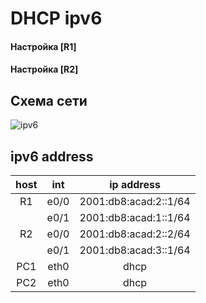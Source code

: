 # DHCP ipv6


#### Настройка [R1]
#### Настройка [R2]

## Схема сети

![ipv6](https://user-images.githubusercontent.com/112701413/193928748-a9eab94c-1479-4985-905b-4e1732a61fce.jpg)


  ## ipv6 address 
host | int | ip address |
:----:  | :----------: | :----: | 
R1 | e0/0 |2001:db8:acad:2::1/64 |
| | e0/1 | 2001:db8:acad:1::1/64 |
R2 | e0/0 | 2001:db8:acad:2::2/64 |
| | e0/1 | 2001:db8:acad:3::1/64 |
PC1 | eth0 | dhcp |
PC2 | eth0 | dhcp |
